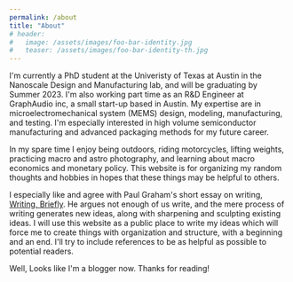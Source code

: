 ```yaml
---
permalink: /about
title: "About"
# header:
#   image: /assets/images/foo-bar-identity.jpg
#   teaser: /assets/images/foo-bar-identity-th.jpg
---
```


I'm currently a PhD student at the Univeristy of Texas at Austin in the Nanoscale Design and Manufacturing lab, and will be graduating by Summer 2023. I'm also working part time as an R&D Engineer at GraphAudio inc, a small start-up based in Austin. My expertise are in microelectromechanical system (MEMS) design, modeling, manufacturing, and testing. I'm especially interested in high volume semiconductor manufacturing and advanced packaging methods for my future career. 

In my spare time I enjoy being outdoors, riding motorcycles, lifting weights, practicing macro and astro photography, and learning about macro economics and monetary policy. This website is for organizing my random thoughts and hobbies in hopes that these things may be helpful to others.

I especially like and agree with Paul Graham's short essay on writing, [Writing, Briefly](http://www.paulgraham.com/writing44.html). He argues not enough of us write, and the mere process of writing generates new ideas, along with sharpening and sculpting existing ideas. I will use this website as a public place to write my ideas which will force me to create things with organization and structure, with a beginning and an end. I'll try to include references to be as helpful as possible to potential readers.

Well, Looks like I'm a blogger now. Thanks for reading! 